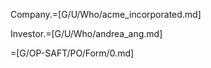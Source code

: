 Company.=[G/U/Who/acme_incorporated.md]

Investor.=[G/U/Who/andrea_ang.md]

=[G/OP-SAFT/PO/Form/0.md]
